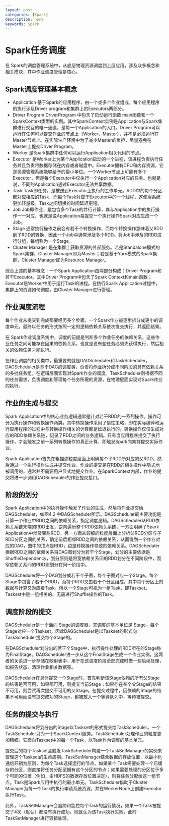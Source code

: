 ```yaml
---
layout: post
categories: [Spark]
description: none
keywords: Spark
---
```

# Spark任务调度
在 Spark的调度管理系统中，从底层物理资源调度到上层应用，涉及众多概念和相关模块，其中作业调度管理是核心。

## Spark调度管理基本概念
- Application
基于Spark的应用程序，由一个或多个作业组成。每个应用程序的执行涉及Driver program和集群上的Executors两部分。
- Driver Program
DriverProgram 中包含了启动运行函数 main函数和一个 SparkContext类型的实例。其中SparkContext实例是Application与Spark集群进行交互的唯一通道，是每一个Application的入口。Driver Program可以运行在任何可以提交作业的节点上（Worker，Master），并不是必须运行在Master节点上。在实际生产环境中为了减少Master的负担，尽量避免在Master上提交Driver Program。
- Worker
是Spark集群中任何可以运行Application相关代码的节点。
- Executor
是Worker上为某个Application启动的一个进程，该进程负责执行任务并且负责将数据存储在内存或者磁盘中。Executor拥有CPU和内存资源，它是资源管理系统能够给予的最小单位。一个Worker节点上可能有多个Executor，但是每个Executor中仅执行一个Application对应的任务。也就是说，不同的Application通过Executor无法共享数据。
- Task
Task即任务，是被送到Executor上执行的工作单元。RDD中的每个分区都对应相应的Task，而每个Task对应于Executor中的一个线程，这使得系统更加轻量级，Task之间切换的时间延迟更短。
- Job
Job即作业，是包含多个Task的并行计算，其与Application中的执行操作一一对应，也就是说Application每提交一个执行操作Spark对应生成一个Job。
- Stage
通常执行操作之前会有若干个转换操作，而每个转换操作意味着父RDD到子RDD的转换，因此一个Job中通常涉及多个RDD。将Job中涉及的RDD进行分组，每组称为一个Stage。
- Cluster Manager
是在集群上获取资源的外部服务。若是Standalone模式的Spark集群，Cluster Manager即为Master；若是基于Yarn模式的Spark集群，Cluster Manager即为Resource Manager。

综合上述的基本概念：一个Spark Application由两部分构成：Driver Program和若干Executor。其中Driver Program中包含了Spark Context和main函数；Executor是Worker中用于运行Task的进程。在执行Spark Application过程中，集群上的资源如何调度，由Cluster Manager进行管理。

## 作业调度流程
每个作业从提交到完成都要经历多个步骤。一个Spark作业被逐步拆分成更小的调度单元，最终以任务的形式按照一定的逻辑依赖关系依次提交执行，并返回结果。

在 Spark作业调度系统中，调度的前提是判断多个作业任务的依赖关系，这些作业任务之间可能存在因果的依赖关系，也就是说有些任务必须先获得执行，然后相关的依赖任务才能执行。

在作业调度的相关类中，最重要的就是DAGScheduler和TaskScheduler。DAGScheduler是基于DAG的调度类，负责将作业拆分成不同阶段的具有依赖关系的多批任务组，在逻辑层面实现对Spark作业的调度。TaskScheduler则根据不同的任务需求，负责调度和管理每个任务所需的资源，在物理层面实现对Spark作业的执行。

## 作业的生成与提交
Spark Application中的核心业务逻辑通常是针对若干RDD的一系列操作。操作可分为执行操作和转换操作两类，其中转换操作采用了惰性策略，即在实际编译和运行应用程序的过程中与转换操作相关的计算都是延迟执行的。转换操作仅仅生成对应的RDD依赖关系链，记录了RDD之间的业务逻辑。只有当应用程序提交了执行操作，才会触发之前一系列转换操作的真正计算，即触发Spark向集群提交实际作业。

Spark Application首先在粗描述粒度层面上明确每个子RDD所对应的父RDD。然后通过一个执行操作生成并提交作业。作业的提交是在RDD的相关操作中隐式地被调用的，通常并不需要用户显式地提交作业。在SparkContext内部，作业的提交将进一步调用DAGScheduler的作业提交接口。

## 阶段的划分
Spark Application中的执行操作触发了作业的生成，然后将作业提交给DAGScheduler，如图4.2 中DAGScheduler所示。DAGScheduler最主要功能是计算一个作业中RDD之间的依赖关系，指定调度逻辑。DAGScheduler从RDD依赖关系链末端的RDD出发，逆向遍历整个RDD依赖关系链，一方面明确了Spark Application中涉及哪些RDD，另一方面从较细的粒度层面上分析父RDD分区与子RDD分区之间的关系，确定前后相邻RDD之间的依赖关系，从而得到一个作业对应的DAG，图中的顶点是RDD，边是转换操作导致的依赖关系。DAGScheduler根据RDD之间的依赖关系将DAG图划分为若干个Stage，划分的主要依据是ShuffleDependency，划分原则是将宽依赖关系间的RDD划分在不同阶段中，而窄依赖关系间的RDD则划分在同一阶段中。

DAGScheduler将一个DAG划分成若干个子图，每个子图对应一个Stage，每个Stage中包含了若干个RDD，而每个RDD又由若干个分区组成，其中每个分区上的数据与计算又对应着Task。所以一个Stage可视为一组Task，即Taskset。Taskset中是一组相关的、无需进行Shuffle操作的Task。

## 调度阶段的提交
DAGScheduler是一个面向 Stage的调度器，其调度的基本单位是 Stage。每个 Stage对应一个Taskset，因此DAGScheduler是以Taskset的形式向TaskScheduler提交每个Stage的。

在DAGScheduler划分出的若干个Stage中，执行操作处理的RDD所在的Stage称为FinalStage。DAGScheduler进一步从这个FinaIStage生成一个作业实例，这两者的关系进一步存储在映射表中，用于在该调度阶段全部完成时做一些后续处理，如报告状态、清理作业相关数据等。

DAGScheduler在具体提交一个Stage时，首先判断该Stage依赖的所有父Stage的结果是否可用，如果都可用，则提交当前Stage；如果存在某个父Stage的结果不可用，则尝试再次提交不可用的父Stage。在提交过程中，因依赖的Stage的结果不可用而没有提交成功的Stage，都被放入一个等待队列中，等待被提交。

## 任务的提交与执行
DAGScheduler将划分出的Stage以Taskset的形式提交给TaskScheduler。一个TaskScheduler只为一个SparkContext服务。TaskScheduler处理作业的粒度更加精细，它面向Taskset中的每一个Task，以Task作为调度的基本单元。

提交后的每个Taskset会触发TaskScheduler构建一个TaskSetManager的实例来管理这个Taskset的生命周期。TaskSetManager结合数据的存放位置，以最小化通信开销为原则，为每个Task选择运行的节点。如果某个 Task需要处理一个已缓存的分区，则直接将任务分配至拥有这个分区的节点；如果需要处理的分区位于多个可能的位置（例如，由HDFS的数据存放位置决定），则将任务分配给这一组节点。Task是Spark应用中执行的最小单元。TaskScheduler借助于Cluster Manager为每一个Task的执行申请系统资源，并在WorkerNode上创建Executor执行Task。

此外，TaskSetManager会追踪和监控每个Task的运行情况，如果一个Task被提交了4次（默认）都没有执行成功，则就认为该Task执行失败，此时TaskSetManager进行容错处理。



























